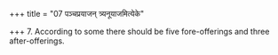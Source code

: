+++
title = "07 पञ्चप्रयाजन् त्र्यनूयाजमित्येके"

+++
7. According to some there should be five fore-offerings and three after-offerings.

